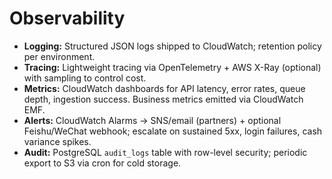 # Observability

- **Logging:** Structured JSON logs shipped to CloudWatch; retention policy per environment.
- **Tracing:** Lightweight tracing via OpenTelemetry + AWS X-Ray (optional) with sampling to control cost.
- **Metrics:** CloudWatch dashboards for API latency, error rates, queue depth, ingestion success. Business metrics emitted via CloudWatch EMF.
- **Alerts:** CloudWatch Alarms -> SNS/email (partners) + optional Feishu/WeChat webhook; escalate on sustained 5xx, login failures, cash variance spikes.
- **Audit:** PostgreSQL `audit_logs` table with row-level security; periodic export to S3 via cron for cold storage.
